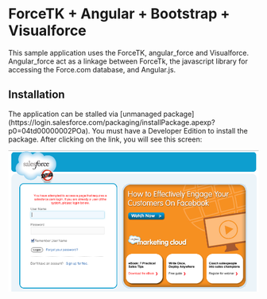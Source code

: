 <h1>ForceTK + Angular + Bootstrap + Visualforce</h1>
This sample application uses the ForceTK, angular_force and Visualforce. Angular_force act as a linkage between ForceTk, the javascript library for accessing the Force.com database, and Angular.js.


<h2>Installation</h2>
The application can be stalled via [unmanaged package](https://login.salesforce.com/packaging/installPackage.apexp?p0=04td00000002POa). You must have a Developer Edition to install the package. After clicking on the link, you will see this screen:

![screen shot](images/loginScreen.png)
